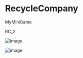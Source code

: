 # RecycleCompany
MyMiniGame

RC_2

![image](https://github.com/Borislove/source/blob/main/rc_2_1.jpg)


![image](https://github.com/Borislove/source/blob/main/rc_2.jpg)
